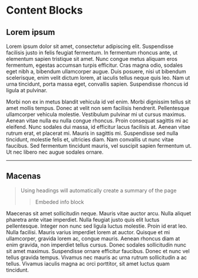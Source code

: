 # Content Blocks

## Lorem ipsum

Lorem ipsum dolor sit amet, consectetur adipiscing elit. Suspendisse facilisis justo in felis feugiat fermentum. In fermentum rhoncus ante, ut elementum sapien tristique sit amet. Nunc congue metus aliquam eros fermentum, egestas accumsan turpis efficitur. Cras magna odio, sodales eget nibh a, bibendum ullamcorper augue. Duis posuere, nisi ut bibendum scelerisque, enim velit dictum lorem, at iaculis tellus neque quis leo. Nam ut urna tincidunt, porta massa eget, convallis sapien. Suspendisse rhoncus id ligula at pulvinar.

Morbi non ex in metus blandit vehicula id vel enim. Morbi dignissim tellus sit amet mollis tempus. Donec at velit non sem facilisis hendrerit. Pellentesque ullamcorper vehicula molestie. Vestibulum pulvinar mi ut cursus maximus. Aenean vitae nulla eu nulla congue rhoncus. Proin consequat sagittis mi ac eleifend. Nunc sodales dui massa, id efficitur lacus facilisis at. Aenean vitae rutrum erat, et placerat mi. Mauris in sagittis mi. Suspendisse sed nulla tincidunt, molestie felis et, ultricies diam. Nam convallis ut nunc vitae faucibus. Sed fermentum tincidunt mauris, vel suscipit sapien fermentum ut. Ut nec libero nec augue sodales ornare.


***

## Macenas

> Using headings will automatically create a summary of the page
>> Embeded info block

Maecenas sit amet sollicitudin neque. Mauris vitae auctor arcu. Nulla aliquet pharetra ante vitae imperdiet. Nulla feugiat justo quis elit luctus pellentesque. Integer non nunc sed ligula luctus molestie. Proin id erat leo. Nulla facilisi. Mauris varius imperdiet lorem at auctor. Quisque et mi ullamcorper, gravida lorem ac, congue mauris. Aenean rhoncus diam at enim gravida, non imperdiet tellus cursus. Donec sodales sollicitudin nunc sit amet maximus. Suspendisse ornare efficitur faucibus. Donec et nunc vel tellus gravida tempus. Vivamus nec mauris ac urna rutrum sollicitudin a ac tellus. Vivamus iaculis magna ac orci porttitor, sit amet luctus quam tincidunt.

